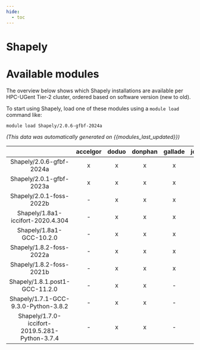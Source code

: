 ```yaml
---
hide:
  - toc
---
```


Shapely
=======

# Available modules


The overview below shows which Shapely installations are available per HPC-UGent Tier-2 cluster, ordered based on software version (new to old).

To start using Shapely, load one of these modules using a `module load` command like:

```shell
module load Shapely/2.0.6-gfbf-2024a
```

*(This data was automatically generated on {{modules_last_updated}})*  

| |accelgor|doduo|donphan|gallade|joltik|shinx|
| :---: | :---: | :---: | :---: | :---: | :---: | :---: |
|Shapely/2.0.6-gfbf-2024a|x|x|x|x|x|x|
|Shapely/2.0.1-gfbf-2023a|x|x|x|x|x|x|
|Shapely/2.0.1-foss-2022b|-|x|x|x|-|-|
|Shapely/1.8a1-iccifort-2020.4.304|-|x|x|x|-|-|
|Shapely/1.8a1-GCC-10.2.0|-|x|x|x|-|-|
|Shapely/1.8.2-foss-2022a|-|x|x|x|-|-|
|Shapely/1.8.2-foss-2021b|-|x|x|x|-|-|
|Shapely/1.8.1.post1-GCC-11.2.0|-|x|x|-|-|-|
|Shapely/1.7.1-GCC-9.3.0-Python-3.8.2|-|x|x|-|-|-|
|Shapely/1.7.0-iccifort-2019.5.281-Python-3.7.4|-|x|x|-|-|-|
